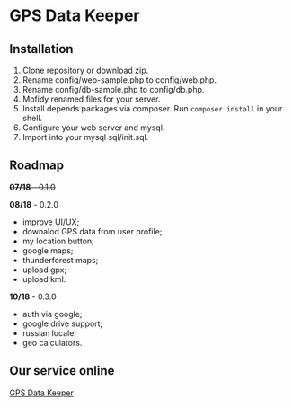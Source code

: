 # GPS Data Keeper

## Installation

 1. Clone repository or download zip.
 2. Rename config/web-sample.php to config/web.php.
 3. Rename config/db-sample.php to config/db.php.
 4. Mofidy renamed files for your server.
 5. Install depends packages via composer. Run `composer install` in your shell.
 6. Configure your web server and mysql.
 7. Import into your mysql sql/init.sql.

## Roadmap

~~**07/18** - 0.1.0~~

**08/18**  - 0.2.0

 - improve UI/UX;
 - downalod GPS data from user profile;
 - my location button;
 - google maps;
 - thunderforest maps;
 - upload gpx;
 - upload kml.

**10/18** - 0.3.0

 - auth via google;
 - google drive support;
 - russian locale;
 - geo calculators.

## Our service online

[GPS Data Keeper](https://gpsdatakeeper.org)
